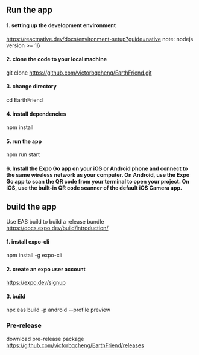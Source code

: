 ## Run the app

#### 1. setting up the development environment
https://reactnative.dev/docs/environment-setup?guide=native
note: nodejs version >= 16

#### 2. clone the code to your local machine
git clone https://github.com/victorbqcheng/EarthFriend.git

#### 3. change directory
cd EarthFriend

#### 4. install dependencies
npm install

#### 5. run the app
npm run start

#### 6. Install the Expo Go app on your iOS or Android phone and connect to the same wireless network as your computer. On Android, use the Expo Go app to scan the QR code from your terminal to open your project. On iOS, use the built-in QR code scanner of the default iOS Camera app.

## build the app
Use EAS build to build a release bundle
https://docs.expo.dev/build/introduction/

#### 1. install expo-cli
npm install -g expo-cli
#### 2. create an expo user account
https://expo.dev/signup
#### 3. build
npx eas build -p android --profile preview

### Pre-release
download pre-release package
https://github.com/victorbqcheng/EarthFriend/releases